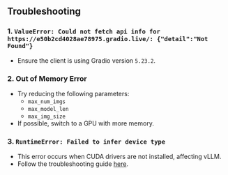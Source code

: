 ## Troubleshooting

### 1. `ValueError: Could not fetch api info for https://e50b2cd4028ae78975.gradio.live/: {"detail":"Not Found"}`
- Ensure the client is using Gradio version `5.23.2`.

### 2. Out of Memory Error
- Try reducing the following parameters:
  - `max_num_imgs`
  - `max_model_len`
  - `max_img_size`
- If possible, switch to a GPU with more memory.

### 3. `RuntimeError: Failed to infer device type`
- This error occurs when CUDA drivers are not installed, affecting vLLM.
- Follow the troubleshooting guide [here](https://docs.vllm.ai/en/latest/getting_started/troubleshooting.html#failed-to-infer-device-type).

